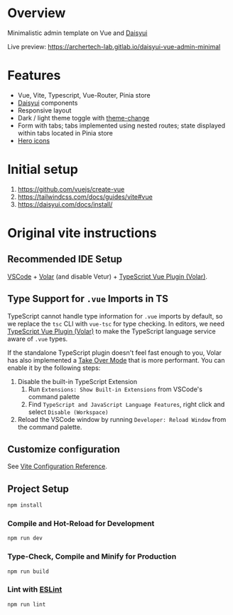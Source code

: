 # Overview

Minimalistic admin template on Vue and [Daisyui](https://daisyui.com)

Live preview: https://archertech-lab.gitlab.io/daisyui-vue-admin-minimal

# Features
- Vue, Vite, Typescript, Vue-Router, Pinia store
- [Daisyui](https://daisyui.com) components
- Responsive layout
- Dark / light theme toggle with [theme-change](https://github.com/saadeghi/theme-change)
- Form with tabs; tabs implemented using nested routes; state displayed within tabs located in Pinia store
- [Hero icons](https://github.com/tailwindlabs/heroicons)

# Initial setup
1. https://github.com/vuejs/create-vue
1. https://tailwindcss.com/docs/guides/vite#vue
1. https://daisyui.com/docs/install/

# Original vite instructions

## Recommended IDE Setup

[VSCode](https://code.visualstudio.com/) + [Volar](https://marketplace.visualstudio.com/items?itemName=Vue.volar) (and disable Vetur) + [TypeScript Vue Plugin (Volar)](https://marketplace.visualstudio.com/items?itemName=Vue.vscode-typescript-vue-plugin).

## Type Support for `.vue` Imports in TS

TypeScript cannot handle type information for `.vue` imports by default, so we replace the `tsc` CLI with `vue-tsc` for type checking. In editors, we need [TypeScript Vue Plugin (Volar)](https://marketplace.visualstudio.com/items?itemName=Vue.vscode-typescript-vue-plugin) to make the TypeScript language service aware of `.vue` types.

If the standalone TypeScript plugin doesn't feel fast enough to you, Volar has also implemented a [Take Over Mode](https://github.com/johnsoncodehk/volar/discussions/471#discussioncomment-1361669) that is more performant. You can enable it by the following steps:

1. Disable the built-in TypeScript Extension
    1) Run `Extensions: Show Built-in Extensions` from VSCode's command palette
    2) Find `TypeScript and JavaScript Language Features`, right click and select `Disable (Workspace)`
2. Reload the VSCode window by running `Developer: Reload Window` from the command palette.

## Customize configuration

See [Vite Configuration Reference](https://vitejs.dev/config/).

## Project Setup

```sh
npm install
```

### Compile and Hot-Reload for Development

```sh
npm run dev
```

### Type-Check, Compile and Minify for Production

```sh
npm run build
```

### Lint with [ESLint](https://eslint.org/)

```sh
npm run lint
```
